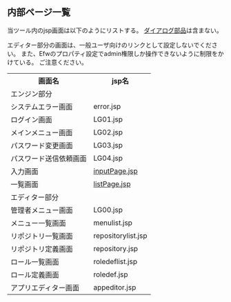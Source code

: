 ## 内部ページ一覧

当ツール内のjsp画面は以下のようにリストする。
[ダイアログ部品](base.imports.md)は含まない。

エディター部分の画面は、一般ユーザ向けのリンクとして設定しないでください。
また、Efwのプロパティ設定でadmin権限しか操作できないように制限をかけている。
ご注意ください。

<table>
<tr><th>画面名</th><th>jsp名</th></tr>
<tr><td colspan=2>エンジン部分</td></tr>
<tr><td>システムエラー画面</td><td>error.jsp</td></tr>
<tr><td>ログイン画面</td><td>LG01.jsp</td></tr>
<tr><td>メインメニュー画面</td><td>LG02.jsp</td></tr>
<tr><td>パスワード変更画面</td><td>LG03.jsp</td></tr>
<tr><td>パスワード送信依頼画面</td><td>LG04.jsp</td></tr>
<tr><td>入力画面</td><td><a href="part.inputPage.md">inputPage.jsp</a></td></tr>
<tr><td>一覧画面</td><td><a href="part.listPage.md">listPage.jsp</a></td></tr>
<tr><td colspan=2>エディター部分</td></tr>
<tr><td>管理者メニュー画面</td><td>LG00.jsp</td></tr>
<tr><td>メニュー一覧画面</td><td>menulist.jsp</td></tr>
<tr><td>リポジトリ一覧画面</td><td>repositorylist.jsp</td></tr>
<tr><td>リポジトリ定義画面</td><td>repository.jsp</td></tr>
<tr><td>ロール一覧画面</td><td>roledeflist.jsp</td></tr>
<tr><td>ロール定義画面</td><td>roledef.jsp</td></tr>
<tr><td>アプリエディター画面</td><td>appeditor.jsp</td></tr>
</table>

